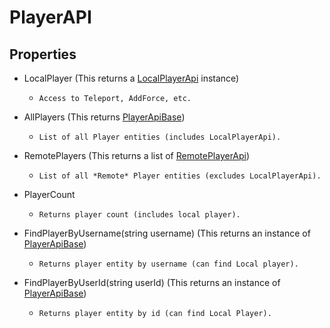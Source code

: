 # PlayerAPI

## **Properties**

- LocalPlayer (This returns a [LocalPlayerApi](player-api-local.md) instance)
  - `Access to Teleport, AddForce, etc.`

- AllPlayers (This returns [PlayerApiBase](player-api-base.md))
  - `List of all Player entities (includes LocalPlayerApi).`

- RemotePlayers (This returns a list of [RemotePlayerApi](player-api-remote.md))
  - `List of all *Remote* Player entities (excludes LocalPlayerApi).`

- PlayerCount
  - `Returns player count (includes local player).`

- FindPlayerByUsername(string username) (This returns an instance of [PlayerApiBase](player-api-base.md))
  - `Returns player entity by username (can find Local player).`

- FindPlayerByUserId(string userId) (This returns an instance of [PlayerApiBase](player-api-base.md))
  - `Returns player entity by id (can find Local Player).`
